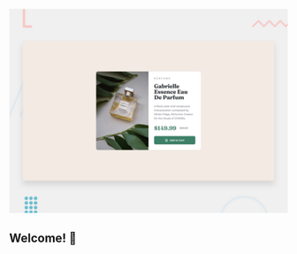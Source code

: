 

![Design preview for the Product preview card component coding challenge](./design/desktop-preview.jpg)

## Welcome! 👋


